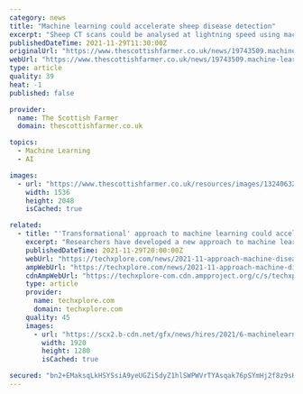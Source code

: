 ```yaml
---
category: news
title: "Machine learning could accelerate sheep disease detection"
excerpt: "Sheep CT scans could be analysed at lightning speed using machine learning, according to a new study carried out at Scotland's Rural College."
publishedDateTime: 2021-11-29T11:30:00Z
originalUrl: "https://www.thescottishfarmer.co.uk/news/19743509.machine-learning-accelerate-sheep-disease-detection/"
webUrl: "https://www.thescottishfarmer.co.uk/news/19743509.machine-learning-accelerate-sheep-disease-detection/"
type: article
quality: 39
heat: -1
published: false

provider:
  name: The Scottish Farmer
  domain: thescottishfarmer.co.uk

topics:
  - Machine Learning
  - AI

images:
  - url: "https://www.thescottishfarmer.co.uk/resources/images/13240632/"
    width: 1536
    height: 2048
    isCached: true

related:
  - title: "'Transformational' approach to machine learning could accelerate search for new disease treatments"
    excerpt: "Researchers have developed a new approach to machine learning that 'learns how to learn' and out-performs current machine learning methods for drug design, which in turn could accelerate the search for new disease treatments."
    publishedDateTime: 2021-11-29T20:00:00Z
    webUrl: "https://techxplore.com/news/2021-11-approach-machine-disease-treatments.html"
    ampWebUrl: "https://techxplore.com/news/2021-11-approach-machine-disease-treatments.amp"
    cdnAmpWebUrl: "https://techxplore-com.cdn.ampproject.org/c/s/techxplore.com/news/2021-11-approach-machine-disease-treatments.amp"
    type: article
    provider:
      name: techxplore.com
      domain: techxplore.com
    quality: 45
    images:
      - url: "https://scx2.b-cdn.net/gfx/news/hires/2021/6-machinelearn.jpg"
        width: 1920
        height: 1280
        isCached: true

secured: "bn2+EMaksqLkHSYSsiA9yeUGZi5dyZ1hlSWPWVrTYAsqak76pSYmHj2f8z9sH+loCn0KOBcUi7ArWKXFbDWKmb+Hja2JmkL2WayAj77yYl20qJvG/Stt34DJU9oshc8LH5MdLw7DDFKRYsaeJaC3CD2XnGLFYB8+VO9GzzDEnI+a4X+AppUf+zw4X+routs2EMbKLZl2n1rGpZ7ROTbwgdwwTU2QWDgAfvaqDby8holzfa9S/clOAzlUu6sPWI3AXIAa2TavEhhvfxTI4nxo0Pn9jNtIad4f6h8PKR+NbNZ9Uwko5WjXY1E1BXPx9gWmlATei5Ocd+6V+KgluzLz/OBGL2pf5vREg6Of7ZtlYAA=;gbSJM3USvSZmg0I/ujrnZA=="
---
```


